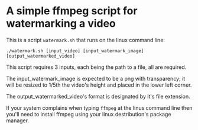 # A simple ffmpeg script for watermarking a video

This is a script `watermark.sh` that runs on the linux command line:

`./watermark.sh [input_video] [input_watermark_image] [output_watermarked_video]`

This script requires 3 inputs, each being the path to a file, all are required.

The input_watermark_image is expected to be a png with transparency; 
it will be resized to 1/5th the video's height and placed in the lower left corner.

The output_watermarked_video's format is designated by it's file extension.

If your system complains when typing `ffmpeg` at the linus command line then you'll need to
install ffmpeg using your linux destribution's package manager.
